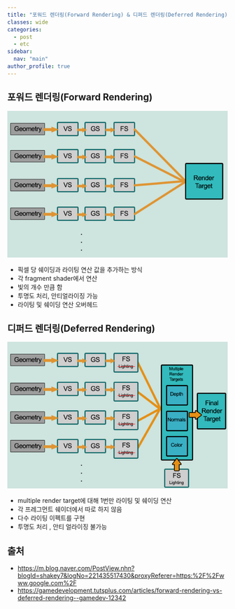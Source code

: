 ```yaml
---
title: "포워드 렌더링(Forward Rendering) & 디퍼드 렌더링(Deferred Rendering)"
classes: wide
categories: 
  - post
  - etc
sidebar:
  nav: "main"
author_profile: true
---
```


## 포워드 렌더링(Forward Rendering)
![post_thumbnail](/assets/images/forward-v2.png)
* 픽셀 당 쉐이딩과 라이팅 연산 값을 추가하는 방식
* 각 fragment shader에서 연산
* 빛의 개수 만큼 함
* 투명도 처리, 안티얼라이징 가능
* 라이팅 및 쉐이딩 연산 오버헤드

## 디퍼드 렌더링(Deferred Rendering)
![post_thumbnail](/assets/images/deferred-v2.png)
* multiple render target에 대해 1번만 라이팅 및 쉐이딩 연산
* 각 프레그먼트 쉐이더에서 따로 하지 않음
* 다수 라이팅 이펙트를 구현
* 투명도 처리 , 안티 얼라이징 불가능

## 출처
* <https://m.blog.naver.com/PostView.nhn?blogId=shakey7&logNo=221435517430&proxyReferer=https:%2F%2Fwww.google.com%2F>  
* <https://gamedevelopment.tutsplus.com/articles/forward-rendering-vs-deferred-rendering--gamedev-12342>
